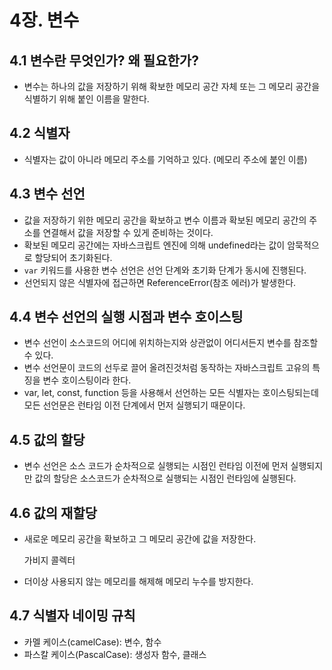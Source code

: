 # 4장. 변수

## 4.1 변수란 무엇인가? 왜 필요한가?

- 변수는 하나의 값을 저장하기 위해 확보한 메모리 공간 자체 또는 그 메모리 공간을 식별하기 위해 붙인 이름을 말한다.

## 4.2 식별자

- 식별자는 값이 아니라 메모리 주소를 기억하고 있다. (메모리 주소에 붙인 이름)

## 4.3 변수 선언

- 값을 저장하기 위한 메모리 공간을 확보하고 변수 이름과 확보된 메모리 공간의 주소를 연결해서 값을 저장할 수 있게 준비하는 것이다.
- 확보된 메모리 공간에는 자바스크립트 엔진에 의해 undefined라는 값이 암묵적으로 할당되어 초기화된다.
- `var` 키워드를 사용한 변수 선언은 선언 단계와 초기화 단계가 동시에 진행된다.
- 선언되지 않은 식별자에 접근하면 ReferenceError(참조 에러)가 발생한다.

## 4.4 변수 선언의 실행 시점과 변수 호이스팅

- 변수 선언이 소스코드의 어디에 위치하는지와 상관없이 어디서든지 변수를 참조할 수 있다.
- 변수 선언문이 코드의 선두로 끌어 올려진것처럼 동작하는 자바스크립트 고유의 특징을 변수 호이스팅이라 한다.
- var, let, const, function 등을 사용해서 선언하는 모든 식별자는 호이스팅되는데 모든 선언문은 런타임 이전 단계에서 먼저 실행되기 때문이다.

## 4.5 값의 할당

- 변수 선언은 소스 코드가 순차적으로 실행되는 시점인 런타임 이전에 먼저 실행되지만 값의 할당은 소스코드가 순차적으로 실행되는 시점인 런타임에 실행된다.

## 4.6 값의 재할당

- 새로운 메모리 공간을 확보하고 그 메모리 공간에 값을 저장한다.

  가비지 콜렉터

- 더이상 사용되지 않는 메모리를 해제해 메모리 누수를 방지한다.

## 4.7 식별자 네이밍 규칙

- 카멜 케이스(camelCase): 변수, 함수
- 파스칼 케이스(PascalCase): 생성자 함수, 클래스
